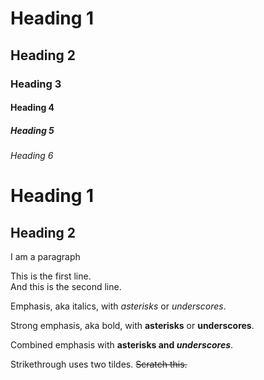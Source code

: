 # Heading 1

## Heading 2

### Heading 3

#### Heading 4

##### Heading 5

###### Heading 6

Heading 1
=

Heading 2
-

I am a paragraph

This is the first line.  
And this is the second line.

Emphasis, aka italics, with *asterisks* or _underscores_.

Strong emphasis, aka bold, with **asterisks** or __underscores__.

Combined emphasis with **asterisks and _underscores_**.

Strikethrough uses two tildes. ~~Scratch this.~~
